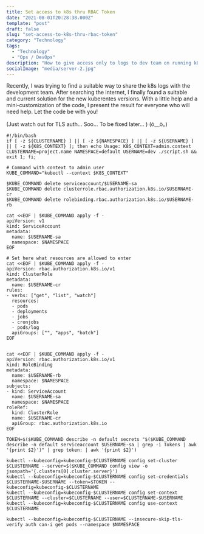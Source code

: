```yaml
---
title: Set access to k8s thru RBAC Token
date: "2021-08-01T20:28:38.000Z"
template: "post"
draft: false
slug: "set-access-to-k8s-thru-rbac-token"
category: "Technology"
tags:
  - "Technology"
  - "Ops / DevOps"
description: "How to give access only to logs to dev team on running k8s env? I finnaly found gist snippet that works"
socialImage: "media/server-2.jpg"
---
```

Recently, I was trying to find a suitable way to share the k8s logs with the development team. After searching the internet, I finally found a suitable and current solution for the new kuberentes versions. With a little help and a mini-customization of the code, I present the result for everyone who will need help. Let the code be with you!

(Just watch out for TLS auth... Soo... To be fixed later... )   (ó﹏ò｡)

```shell
#!/bin/bash
if [ -z ${CLUSTERNAME} ] || [ -z ${NAMESPACE} ] || [ -z ${USERNAME} ] || [ -z ${K8S_CONTEXT} ]; then echo Usage: K8S_CONTEXT=admin.context CLUSTERNAME=project.name NAMESPACE=default USERNAME=dev ./script.sh && exit 1; fi;

# Command with context to admin user
KUBE_COMMAND="kubectl --context $K8S_CONTEXT"

$KUBE_COMMAND delete serviceaccount/$USERNAME-sa
$KUBE_COMMAND delete clusterrole.rbac.authorization.k8s.io/$USERNAME-cr
$KUBE_COMMAND delete rolebinding.rbac.authorization.k8s.io/$USERNAME-rb

cat <<EOF | $KUBE_COMMAND apply -f -
apiVersion: v1
kind: ServiceAccount
metadata:
  name: $USERNAME-sa
  namespace: $NAMESPACE
EOF

# Set here what resources are allowed to enter
cat <<EOF | $KUBE_COMMAND apply -f -
apiVersion: rbac.authorization.k8s.io/v1
kind: ClusterRole
metadata:
  name: $USERNAME-cr
rules:
- verbs: ["get", "list", "watch"]
  resources: 
  - pods
  - deployments
  - jobs
  - cronjobs
  - pods/log
  apiGroups: ["", "apps", "batch"]
EOF


cat <<EOF | $KUBE_COMMAND apply -f -
apiVersion: rbac.authorization.k8s.io/v1
kind: RoleBinding
metadata:
  name: $USERNAME-rb
  namespace: $NAMESPACE
subjects:
- kind: ServiceAccount
  name: $USERNAME-sa
  namespace: $NAMESPACE
roleRef:
  kind: ClusterRole
  name: $USERNAME-cr
  apiGroup: rbac.authorization.k8s.io
EOF

TOKEN=$($KUBE_COMMAND describe -n default secrets "$($KUBE_COMMAND describe -n default serviceaccount $USERNAME-sa | grep -i Tokens | awk '{print $2}')" | grep token: | awk '{print $2}')

kubectl --kubeconfig=kubeconfig-$CLUSTERNAME config set-cluster $CLUSTERNAME --server=$($KUBE_COMMAND config view -o jsonpath='{.clusters[0].cluster.server}')
kubectl --kubeconfig=kubeconfig-$CLUSTERNAME config set-credentials $CLUSTERNAME-$USERNAME --token=$TOKEN --kubeconfig=kubeconfig-$CLUSTERNAME
kubectl --kubeconfig=kubeconfig-$CLUSTERNAME config set-context $CLUSTERNAME --cluster=$CLUSTERNAME --user=$CLUSTERNAME-$USERNAME
kubectl --kubeconfig=kubeconfig-$CLUSTERNAME config use-context $CLUSTERNAME

kubectl --kubeconfig=kubeconfig-$CLUSTERNAME --insecure-skip-tls-verify auth can-i get pods --namespace $NAMESPACE
```